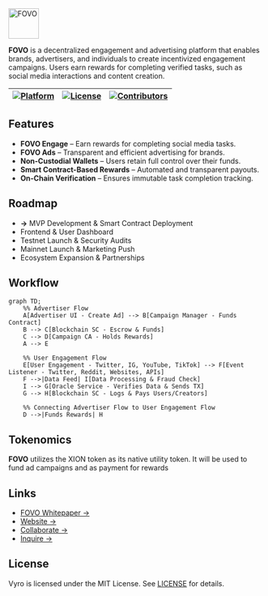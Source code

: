 <img src="https://fovo.pages.dev/fovo_1080_black_bg.png" alt="FOVO" width="60">


**FOVO** is a decentralized engagement and advertising platform that enables brands, advertisers, and individuals to create incentivized engagement campaigns. Users earn rewards for completing verified tasks, such as social media interactions and content creation.

| [![Platform](https://img.shields.io/badge/Platform-XION-blue?style=flat-square&logo=ethereum)]([https://](https://ethereum.org/en/developers/docs/evm/))  | [![License](https://img.shields.io/github/license/mtcxdev/AbstraNet?style=flat-square)](LICENSE)  | [![Contributors](https://img.shields.io/github/contributors/vyro-xyz/vyro?style=flat-square)](https://github.com/vyro-xyz/vyro/graphs/contributors) |
|---|---|---|

## Features
- **FOVO Engage** – Earn rewards for completing social media tasks.
- **FOVO Ads** – Transparent and efficient advertising for brands.
- **Non-Custodial Wallets** – Users retain full control over their funds.
- **Smart Contract-Based Rewards** – Automated and transparent payouts.
- **On-Chain Verification** – Ensures immutable task completion tracking.

## Roadmap
-  **->** MVP Development & Smart Contract Deployment
-  Frontend & User Dashboard
-  Testnet Launch & Security Audits
-  Mainnet Launch & Marketing Push
-  Ecosystem Expansion & Partnerships

## Workflow
```mermaid
graph TD;
    %% Advertiser Flow
    A[Advertiser UI - Create Ad] --> B[Campaign Manager - Funds Contract]
    B --> C[Blockchain SC - Escrow & Funds]
    C --> D[Campaign CA - Holds Rewards]
    A --> E

    %% User Engagement Flow
    E[User Engagement - Twitter, IG, YouTube, TikTok] --> F[Event Listener - Twitter, Reddit, Websites, APIs]
    F -->|Data Feed| I[Data Processing & Fraud Check]
    I --> G[Oracle Service - Verifies Data & Sends TX]
    G --> H[Blockchain SC - Logs & Pays Users/Creators]

    %% Connecting Advertiser Flow to User Engagement Flow
    D -->|Funds Rewards| H

```

## Tokenomics

**FOVO** utilizes the XION token as its native utility token. It will be used to fund ad campaigns and as payment for rewards


## Links
- [FOVO Whitepaper ->](https://fovo.pages.dev/whitepaper.pdf)
- [Website ->](https://fovo.mtcx.dev)
- [Collaborate ->](https://discord.com/users/mtcxdev)
- [Inquire ->](mailto:toogun@mtcx.dev)

## License
Vyro is licensed under the MIT License. See [LICENSE](LICENSE) for details.
